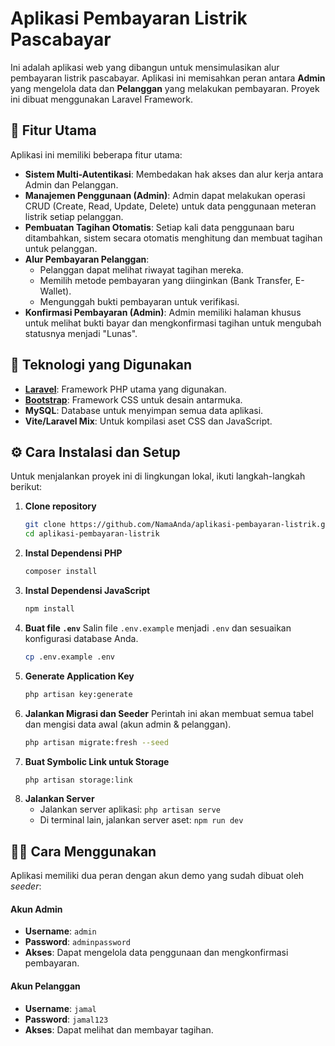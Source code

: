 # Aplikasi Pembayaran Listrik Pascabayar

Ini adalah aplikasi web yang dibangun untuk mensimulasikan alur pembayaran listrik pascabayar. Aplikasi ini memisahkan peran antara **Admin** yang mengelola data dan **Pelanggan** yang melakukan pembayaran. Proyek ini dibuat menggunakan Laravel Framework.

## 📝 Fitur Utama

Aplikasi ini memiliki beberapa fitur utama:

  * **Sistem Multi-Autentikasi**: Membedakan hak akses dan alur kerja antara Admin dan Pelanggan.
  * **Manajemen Penggunaan (Admin)**: Admin dapat melakukan operasi CRUD (Create, Read, Update, Delete) untuk data penggunaan meteran listrik setiap pelanggan.
  * **Pembuatan Tagihan Otomatis**: Setiap kali data penggunaan baru ditambahkan, sistem secara otomatis menghitung dan membuat tagihan untuk pelanggan.
  * **Alur Pembayaran Pelanggan**:
      * Pelanggan dapat melihat riwayat tagihan mereka.
      * Memilih metode pembayaran yang diinginkan (Bank Transfer, E-Wallet).
      * Mengunggah bukti pembayaran untuk verifikasi.
  * **Konfirmasi Pembayaran (Admin)**: Admin memiliki halaman khusus untuk melihat bukti bayar dan mengkonfirmasi tagihan untuk mengubah statusnya menjadi "Lunas".

## 🚀 Teknologi yang Digunakan

  * **[Laravel](https://laravel.com/)**: Framework PHP utama yang digunakan.
  * **[Bootstrap](https://getbootstrap.com/)**: Framework CSS untuk desain antarmuka.
  * **MySQL**: Database untuk menyimpan semua data aplikasi.
  * **Vite/Laravel Mix**: Untuk kompilasi aset CSS dan JavaScript.

## ⚙️ Cara Instalasi dan Setup

Untuk menjalankan proyek ini di lingkungan lokal, ikuti langkah-langkah berikut:

1.  **Clone repository**
    ```sh
    git clone https://github.com/NamaAnda/aplikasi-pembayaran-listrik.git
    cd aplikasi-pembayaran-listrik
    ```
2.  **Instal Dependensi PHP**
    ```sh
    composer install
    ```
3.  **Instal Dependensi JavaScript**
    ```sh
    npm install
    ```
4.  **Buat file `.env`**
    Salin file `.env.example` menjadi `.env` dan sesuaikan konfigurasi database Anda.
    ```sh
    cp .env.example .env
    ```
5.  **Generate Application Key**
    ```sh
    php artisan key:generate
    ```
6.  **Jalankan Migrasi dan Seeder**
    Perintah ini akan membuat semua tabel dan mengisi data awal (akun admin & pelanggan).
    ```sh
    php artisan migrate:fresh --seed
    ```
7.  **Buat Symbolic Link untuk Storage**
    ```sh
    php artisan storage:link
    ```
8.  **Jalankan Server**
      * Jalankan server aplikasi: `php artisan serve`
      * Di terminal lain, jalankan server aset: `npm run dev`

## 👨‍💻 Cara Menggunakan

Aplikasi memiliki dua peran dengan akun demo yang sudah dibuat oleh *seeder*:

#### **Akun Admin**

  * **Username**: `admin`
  * **Password**: `adminpassword`
  * **Akses**: Dapat mengelola data penggunaan dan mengkonfirmasi pembayaran.

#### **Akun Pelanggan**

  * **Username**: `jamal` 
  * **Password**: `jamal123`
  * **Akses**: Dapat melihat dan membayar tagihan.

